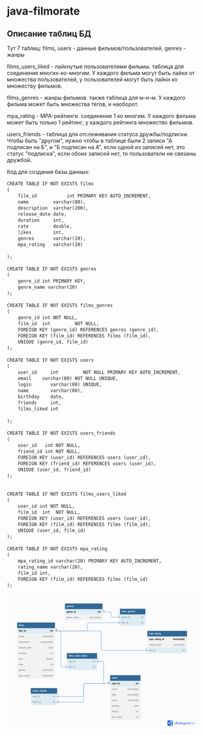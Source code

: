 # java-filmorate

Описание таблиц БД
---
Тут 7 таблиц:
films, users - данные фильмов/пользователей, genres - жанры

films_users_liked - лайкнутые пользователями фильмы. таблица для соединения многих-ко-многим. У каждого фильма могут быть лайки от множества пользователей, у пользователей могут быть лайки ко множеству фильмов.

films_genres - жанры фильмов. также таблица для м-н-м. У каждого фильма может быть множества тегов, и наоборот.

mpa_rating - MPA-рейтинги. соединение 1 ко многим. У каждого фильма может быть только 1 рейтинг, у каждого рейтинга множество фильмов.

users_friends - таблица для отслеживания статуса дружбы/подписки. Чтобы быть "другом", нужно чтобы в таблице были 2 записи "А подписан на Б", и "Б подписан на А", если одной из записей нет, это статус "подписка", если обоих записей нет, то пользователи не связаны дружбой.


Код для создания базы данных:
```
CREATE TABLE IF NOT EXISTS films
(
    film_id           int PRIMARY KEY AUTO_INCREMENT,
    name         varchar(80),
    description  varchar(200),
    release_date date,
    duration     int,
    rate         double,
    likes        int,
    genres       varchar(20),
    mpa_rating   varchar(20)

);

CREATE TABLE IF NOT EXISTS genres
(
    genre_id int PRIMARY KEY,
    genre_name varchar(20)
);

CREATE TABLE IF NOT EXISTS films_genres
(
    genre_id int NOT NULL,
    film_id  int         NOT NULL,
    FOREIGN KEY (genre_id) REFERENCES genres (genre_id),
    FOREIGN KEY (film_id) REFERENCES films (film_id),
    UNIQUE (genre_id, film_id)
);

CREATE TABLE IF NOT EXISTS users
(
    user_id     int         NOT NULL PRIMARY KEY AUTO_INCREMENT,
    email    varchar(80) NOT NULL UNIQUE,
    login       varchar(80) UNIQUE,
    name        varchar(80),
    birthday    date,
    friends     int,
    films_liked int

);

CREATE TABLE IF NOT EXISTS users_friends
(
    user_id   int NOT NULL,
    friend_id int NOT NULL,
    FOREIGN KEY (user_id) REFERENCES users (user_id),
    FOREIGN KEY (friend_id) REFERENCES users (user_id),
    UNIQUE (user_id, friend_id)
);


CREATE TABLE IF NOT EXISTS films_users_liked
(
    user_id int NOT NULL,
    film_id  int  NOT NULL,
    FOREIGN KEY (user_id) REFERENCES users (user_id),
    FOREIGN KEY (film_id) REFERENCES films (film_id),
    UNIQUE (user_id, film_id)
);

CREATE TABLE IF NOT EXISTS mpa_rating
(
    mpa_rating_id varchar(20) PRIMARY KEY AUTO_INCREMENT,
    rating_name varchar(20),
    film_id int,
    FOREIGN KEY (film_id) REFERENCES films (film_id)
);
```

![Схема БД](./src/main/resources/scheme.png)
